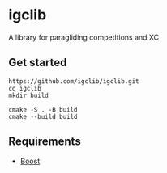 # igclib
A library for paragliding competitions and XC


## Get started

```
https://github.com/igclib/igclib.git
cd igclib
mkdir build

cmake -S . -B build
cmake --build build
```

## Requirements
* [Boost](https://www.boost.org/)